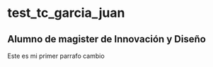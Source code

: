 # test_tc_garcia_juan

## Alumno de magister de Innovación y Diseño

Este es mi primer parrafo
cambio
